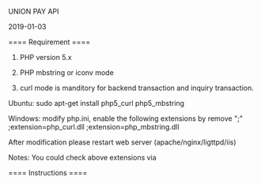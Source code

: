 UNION PAY API

2019-01-03

==== Requirement ====

1. PHP version 5.x 

2. PHP mbstring or iconv mode

3. curl mode is manditory for backend transaction and inquiry transaction.

Ubuntu:
    sudo apt-get install php5_curl php5_mbstring

Windows: modify php.ini, enable the following extensions by remove ";"
    ;extension=php_curl.dll 
    ;extension=php_mbstring.dll 

After modification please restart web server (apache/nginx/ligttpd/iis)

Notes: You could check above extensions via <?php phpinfo(); ?>


==== Instructions ====

